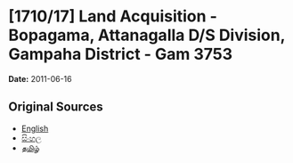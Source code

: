 # [1710/17] Land Acquisition - Bopagama, Attanagalla D/S Division, Gampaha District - Gam 3753

**Date:** 2011-06-16

## Original Sources

- [English](https://documents.gov.lk/view/extra-gazettes/2011/6/1710-17_E.pdf)
- [සිංහල](https://documents.gov.lk/view/extra-gazettes/2011/6/1710-17_S.pdf)
- [தமிழ்](https://documents.gov.lk/view/extra-gazettes/2011/6/1710-17_T.pdf)
